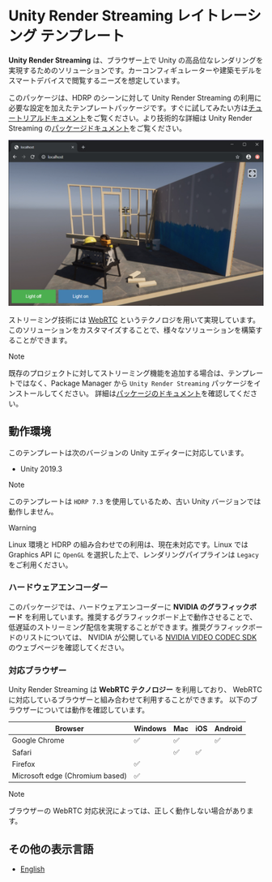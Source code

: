 # Unity Render Streaming レイトレーシング テンプレート

**Unity Render Streaming** は、ブラウザー上で Unity の高品位なレンダリングを実現するためのソリューションです。カーコンフィギュレーターや建築モデルをスマートデバイスで閲覧するニーズを想定しています。

このパッケージは、HDRP のシーンに対して Unity Render Streaming の利用に必要な設定を加えたテンプレートパッケージです。すぐに試してみたい方は[チュートリアルドキュメント](tutorial.md)をご覧ください。より技術的な詳細は Unity Render Streaming の[パッケージドキュメント](https://docs.unity3d.com/Packages/com.unity.renderstreaming@latest/jp/index.html)をご覧ください。

![Browser HDRP scene](../images/browser_hdrpscene.png)

ストリーミング技術には [WebRTC](https://webrtc.org/) というテクノロジを用いて実現しています。このソリューションをカスタマイズすることで、様々なソリューションを構築することができます。

> [!NOTE]
> 既存のプロジェクトに対してストリーミング機能を追加する場合は、テンプレートではなく、Package Manager から `Unity Render Streaming` パッケージをインストールしてください。
> 詳細は[パッケージのドキュメント](https://docs.unity3d.com/Packages/com.unity.renderstreaming@latest/jp/index.html)を確認してください。

## 動作環境

このテンプレートは次のバージョンの Unity エディターに対応しています。
- Unity 2019.3

> [!NOTE]
> このテンプレートは `HDRP 7.3` を使用しているため、古い Unity バージョンでは動作しません。

> [!WARNING]
> Linux 環境と HDRP の組み合わせでの利用は、現在未対応です。Linux では Graphics API に `OpenGL` を選択した上で、レンダリングパイプラインは `Legacy` をご利用ください。

### ハードウェアエンコーダー

このパッケージでは、ハードウェアエンコーダーに **NVIDIA のグラフィックボード** を利用しています。推奨するグラフィックボード上で動作させることで、低遅延のストリーミング配信を実現することができます。推奨グラフィックボードのリストについては、 NVIDIA が公開している [NVIDIA VIDEO CODEC SDK](https://developer.nvidia.com/video-encode-decode-gpu-support-matrix) のウェブページを確認してください。

### 対応ブラウザー

Unity Render Streaming は **WebRTC テクノロジー** を利用しており、 WebRTC に対応しているブラウザーと組み合わせて利用することができます。
以下のブラウザーについては動作を確認しています。

| Browser                           | Windows            | Mac                | iOS                | Android            |
| --------------------------------- | ------------------ | ------------------ | ------------------ | ------------------ |
| Google Chrome                     | :white_check_mark: | :white_check_mark: |                    | :white_check_mark: |
| Safari                            |                    | :white_check_mark: | :white_check_mark: |                    |
| Firefox                           | :white_check_mark: |                    |                    |                    |
| Microsoft edge (Chromium based)   | :white_check_mark: |                    |                    |                    |

> [!NOTE]
> ブラウザーの WebRTC 対応状況によっては、正しく動作しない場合があります。

## その他の表示言語

- [English](../index.md)
